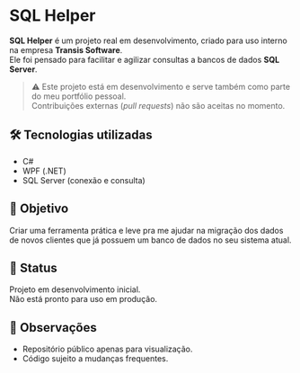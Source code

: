 # SQL Helper

**SQL Helper** é um projeto real em desenvolvimento, criado para uso interno na empresa **Transis Software**.  
Ele foi pensado para facilitar e agilizar consultas a bancos de dados **SQL Server**.

> ⚠️ Este projeto está em desenvolvimento e serve também como parte do meu portfólio pessoal.  
> Contribuições externas (*pull requests*) não são aceitas no momento.

## 🛠️ Tecnologias utilizadas

- C#
- WPF (.NET)
- SQL Server (conexão e consulta)

## 🎯 Objetivo

Criar uma ferramenta prática e leve pra me ajudar na migração dos dados de novos clientes que já possuem um banco de dados no seu sistema atual.

## 👀 Status

Projeto em desenvolvimento inicial.  
Não está pronto para uso em produção.

## 📌 Observações

- Repositório público apenas para visualização.
- Código sujeito a mudanças frequentes.

